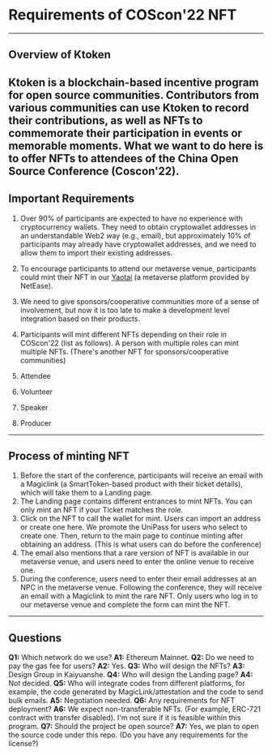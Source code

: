 # Requirements of COScon'22 NFT
--- 
## Overview of Ktoken
Ktoken is a blockchain-based incentive program for open source communities. Contributors from various communities can use Ktoken to record their contributions, as well as NFTs to commemorate their participation in events or memorable moments. What we want to do here is to offer NFTs to attendees of the China Open Source Conference (Coscon'22).
---
## Important Requirements
1. Over 90% of participants are expected to have no experience with cryptocurrency wallets. They need to obtain cryptowallet addresses in an understandable Web2 way (e.g., email), but approximately 10% of participants may already have cryptowallet addresses, and we need to allow them to import their existing addresses.

2. To encourage participants to attend our metaverse venue, participants could mint their NFT in our [Yaotai](https://yaotai.163.com/) (a metaverse platform provided by NetEase).

3. We need to give sponsors/cooperative communities more of a sense of involvement, but now it is too late to make a development level integration based on their products.

4. Participants will mint different NFTs depending on their role in COScon'22 (list as follows). A person with multiple roles can mint multiple NFTs. (There's another NFT for sponsors/cooperative communities)
  1. Attendee
  2. Volunteer
  3. Speaker
  4. Producer
---
## Process of minting NFT
1. Before the start of the conference, participants will receive an email with a Magiclink (a SmartToken-based product with their ticket details), which will take them to a Landing page.
2. The Landing page contains different entrances to mint NFTs. You can only mint an NFT if your Ticket matches the role.
3. Click on the NFT to call the wallet for mint. Users can import an address or create one here. We promote the UniPass for users who select to create one. Then, return to the main page to continue minting after obtaining an address. (This is what users can do before the conference)
4. The email also mentions that a rare version of NFT is available in our metaverse venue, and users need to enter the online venue to receive one.
5. During the conference, users need to enter their email addresses at an NPC in the metaverse venue. Following the conference, they will receive an email with a Magiclink to mint the rare NFT. Only users who log in to our metaverse venue and complete the form can mint the NFT.

---
## Questions
**Q1:** Which network do we use?
**A1:** Ethereum Mainnet.
**Q2:** Do we need to pay the gas fee for users?
**A2:** Yes.
**Q3:** Who will design the NFTs?
**A3:** Design Group in Kaiyuanshe.
**Q4:** Who will design the Landing page?
**A4:** Not decided.
**Q5:** Who will integrate codes from different platforms, for example, the code generated by MagicLink/attestation and the code to send bulk emails.
**A5:** Negotiation needed.
**Q6:** Any requirements for NFT deployment?
**A6:** We expect non-transferable NFTs. (For example, ERC-721 contract with transfer disabled). I'm not sure if it is feasible within this program.
**Q7:** Should the project be open source?
**A7:** Yes, we plan to open the source code under this repo. (Do you have any requirements for the license?)